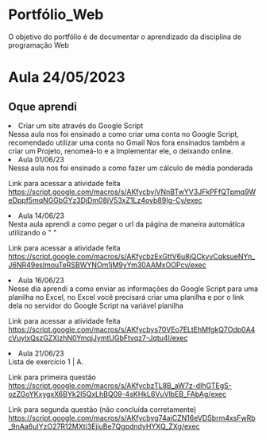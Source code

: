 # Portfólio_Web
O objetivo do portfólio é de documentar o aprendizado da disciplina de programação Web

<h1> Aula 24/05/2023 </h1>
<h2> Oque aprendi </h2>

<li> Criar um site através do Google Script </li>
 Nessa aula nos foi ensinado a como criar uma conta no Google Script, recomendado utilizar uma conta no Gmail
 Nos fora ensinados também a criar um Projeto, renomeá-lo e a Implementar ele, o deixando online.

<li> Aula 01/06/23</li>
 Nessa aula nos foi ensinado a como fazer um cálculo de média ponderada

 Link para acessar a atividade feita 
 https://script.google.com/macros/s/AKfycbyjVNnBTwYV3JFkPFfQTpmq9WeDppf5mqNGGbGYz3DjDm08jV53xZ1Lz4oyb89Ig-Cy/exec

 <li> Aula 14/06/23</li>
 Nesta aula aprendi a como pegar o url da página de maneira automática utilizando o " <? var url = getUrl() ?> "

 Link para acessar a atividade feita
 https://script.google.com/macros/s/AKfycbzExGttV6u8jQCkyvCqksueNYn_J6NR49eslmouTeRSBWYNOm1jM9yYm30AAMxOOPcv/exec

 <li> Aula 16/06/23</li>
 Nesse dia aprendi a como enviar as informações do Google Script para uma planilha no Excel, no Excel você precisará criar uma planilha
 e por o link dela no servidor do Google Script na variável planilha

 Link para acessar a atividade feita
 https://script.google.com/macros/s/AKfycbys70VEo7ELtEhMfgkQ7Odp0A4cVuylxQszGZXizhN0YmqjJymtUGbFtvqz7-Jqtu4l/exec

 <li> Aula 21/06/23</li>
 Lista de exercício 1 | A.

 Link para primeira questão
 https://script.google.com/macros/s/AKfycbzTL8B_aW7z-dIhGTEgS-ozZGoYKxygxX6BYk2I5QxLhBQ09-4sKHkL6VuVlbEB_FAbAg/exec

 Link para segunda questão (não concluída corretamente)
 https://script.google.com/macros/s/AKfycbyg74ajCZN16eVDSbrm4xsFwRb_9nAa6uIYzO27R12MXti3EjiuBe7QgpdndyHYXQ_ZXg/exec



 
